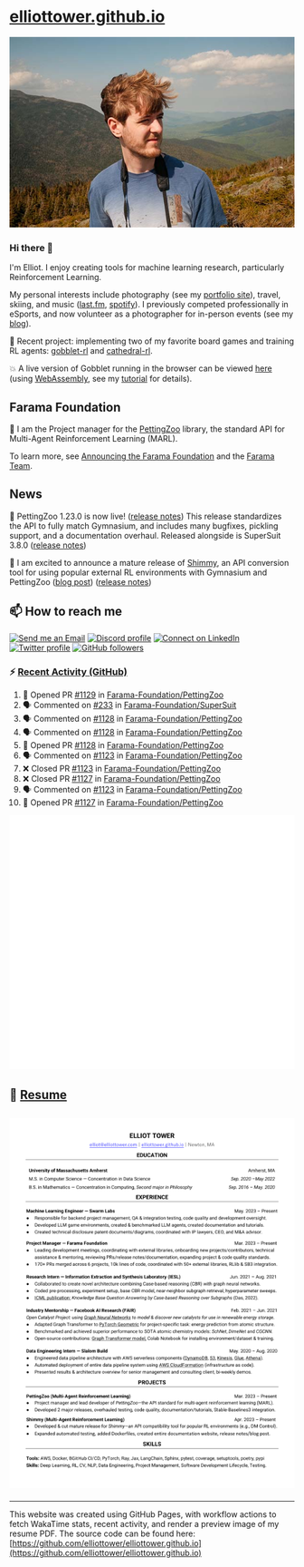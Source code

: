 # [elliottower.github.io](https://github.com/elliottower/elliottower.github.io)

[![A wild Elliot on Mt Washington](https://raw.githubusercontent.com/elliottower/elliottower.github.io/main/src/jpg/DSCF7539-600px.jpg?raw=true)](https://raw.githubusercontent.com/elliottower/elliottower.github.io/main/src/jpg/DSCF7539.jpg?raw=true)

### Hi there 👋

I'm Elliot. I enjoy creating tools for machine learning research, particularly Reinforcement Learning.

My personal interests include photography (see my [portfolio site](https://www.elliottower.com/)), travel, skiing, and music ([last.fm](https://www.last.fm/user/ajsdlfkwer), [spotify](https://open.spotify.com/user/12132818380)). I previously competed professionally in eSports, and now volunteer as a photographer for in-person events (see my [blog](https://www.elliottower.com/stories/?category=events)).

🤖 Recent project: implementing two of my favorite board games and training RL agents: [gobblet-rl](https://github.com/elliottower/gobblet-rl) and [cathedral-rl](https://github.com/elliottower/cathedral-rl). 

💥 A live version of Gobblet running in the browser can be viewed [here](https://elliottower.github.io/gobblet-rl/) (using [WebAssembly](https://webassembly.org/), see my [tutorial](https://github.com/elliottower/gobblet-rl/blob/main/tutorials/WebAssembly/web_assembly.md) for details).

## Farama Foundation

🚀 I am the Project manager for the [PettingZoo](https://github.com/Farama-Foundation/PettingZoo) library, the standard API for Multi-Agent Reinforcement Learning (MARL). 

To learn more, see [Announcing the Farama Foundation](https://farama.org/Announcing-The-Farama-Foundation) and the [Farama Team](https://farama.org/team).

## News

🎉 PettingZoo 1.23.0 is now live! ([release notes](https://github.com/Farama-Foundation/PettingZoo/releases/tag/1.23.0)) This release standardizes the API to fully match Gymnasium, and includes many bugfixes, pickling support, and a documentation overhaul. Released alongside is SuperSuit 3.8.0 ([release notes](https://github.com/Farama-Foundation/SuperSuit/releases/tag/3.8.0)) 

<!-- ![GitHub Release Date](https://img.shields.io/github/release-date/Farama-Foundation/PettingZoo) -->

🎉 I am excited to announce a mature release of [Shimmy](https://github.com/Farama-Foundation/Shimmy), an API conversion tool for using popular external RL environments with Gymnasium and PettingZoo ([blog post](https://farama.org/Announcing-Shimmy)) ([release notes](https://github.com/Farama-Foundation/Shimmy/releases/tag/v1.0.0)) 

## 📫 How to reach me

 [![Send me an Email](https://img.shields.io/badge/email-elliot%40elliottower.com-blue)](mailto:elliot@elliottower.com)
 [![Discord profile](https://img.shields.io/badge/Discord-7289DA?style=flat&logo=discord&logoColor=white)](https://discord.com/users/83091537923145728)
 [![Connect on LinkedIn](https://img.shields.io/badge/--linkedin?label=LinkedIn&logo=LinkedIn&style=social)](https://www.linkedin.com/in/elliot-tower)
 [![Twitter profile](https://img.shields.io/twitter/follow/elliottower?style=social)](https://twitter.com/ElliotTower/)
 [![GitHub followers](https://img.shields.io/github/followers/elliottower?style=social)](https://github.com/elliottower/)

### ⚡ [Recent Activity (GitHub)](https://github.com/elliottower)

<!--START_SECTION:activity-->
1. 💪 Opened PR [#1129](https://github.com/Farama-Foundation/PettingZoo/pull/1129) in [Farama-Foundation/PettingZoo](https://github.com/Farama-Foundation/PettingZoo)
2. 🗣 Commented on [#233](https://github.com/Farama-Foundation/SuperSuit/pull/233#issuecomment-1799296485) in [Farama-Foundation/SuperSuit](https://github.com/Farama-Foundation/SuperSuit)
3. 🗣 Commented on [#1128](https://github.com/Farama-Foundation/PettingZoo/pull/1128#issuecomment-1799185323) in [Farama-Foundation/PettingZoo](https://github.com/Farama-Foundation/PettingZoo)
4. 🗣 Commented on [#1128](https://github.com/Farama-Foundation/PettingZoo/pull/1128#issuecomment-1799181866) in [Farama-Foundation/PettingZoo](https://github.com/Farama-Foundation/PettingZoo)
5. 💪 Opened PR [#1128](https://github.com/Farama-Foundation/PettingZoo/pull/1128) in [Farama-Foundation/PettingZoo](https://github.com/Farama-Foundation/PettingZoo)
6. 🗣 Commented on [#1123](https://github.com/Farama-Foundation/PettingZoo/pull/1123#issuecomment-1799036876) in [Farama-Foundation/PettingZoo](https://github.com/Farama-Foundation/PettingZoo)
7. ❌ Closed PR [#1123](https://github.com/Farama-Foundation/PettingZoo/pull/1123) in [Farama-Foundation/PettingZoo](https://github.com/Farama-Foundation/PettingZoo)
8. ❌ Closed PR [#1127](https://github.com/Farama-Foundation/PettingZoo/pull/1127) in [Farama-Foundation/PettingZoo](https://github.com/Farama-Foundation/PettingZoo)
9. 🗣 Commented on [#1123](https://github.com/Farama-Foundation/PettingZoo/pull/1123#issuecomment-1799012704) in [Farama-Foundation/PettingZoo](https://github.com/Farama-Foundation/PettingZoo)
10. 💪 Opened PR [#1127](https://github.com/Farama-Foundation/PettingZoo/pull/1127) in [Farama-Foundation/PettingZoo](https://github.com/Farama-Foundation/PettingZoo)
<!--END_SECTION:activity-->


<picture>
  <a href="https://metrics.lecoq.io/insights?user=elliottower">
   <img src="/github-metrics.svg" alt="Metrics">
  </a>
</picture>

## 📄 [Resume](https://elliottower.github.io/src/pdf/resume.pdf)

<!-- PDF-TO-MARKDOWN:START -->
![Page 1](src/png/page1.png "Page 1")
---
<!-- PDF-TO-MARKDOWN:END -->

----

This website was created using GitHub Pages, with workflow actions to fetch WakaTime stats, recent activity, and render a preview image of my resume PDF. The source code can be found here: [https://github.com/elliottower/elliottower.github.io](https://github.com/elliottower/elliottower.github.io)
